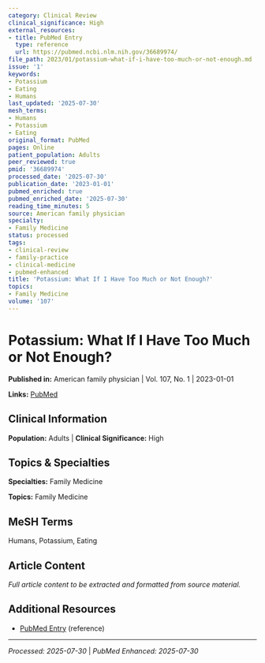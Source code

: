 ```yaml
---
category: Clinical Review
clinical_significance: High
external_resources:
- title: PubMed Entry
  type: reference
  url: https://pubmed.ncbi.nlm.nih.gov/36689974/
file_path: 2023/01/potassium-what-if-i-have-too-much-or-not-enough.md
issue: '1'
keywords:
- Potassium
- Eating
- Humans
last_updated: '2025-07-30'
mesh_terms:
- Humans
- Potassium
- Eating
original_format: PubMed
pages: Online
patient_population: Adults
peer_reviewed: true
pmid: '36689974'
processed_date: '2025-07-30'
publication_date: '2023-01-01'
pubmed_enriched: true
pubmed_enriched_date: '2025-07-30'
reading_time_minutes: 5
source: American family physician
specialty:
- Family Medicine
status: processed
tags:
- clinical-review
- family-practice
- clinical-medicine
- pubmed-enhanced
title: 'Potassium: What If I Have Too Much or Not Enough?'
topics:
- Family Medicine
volume: '107'
---
```


# Potassium: What If I Have Too Much or Not Enough?

**Published in:** American family physician | Vol. 107, No. 1 | 2023-01-01

**Links:** [PubMed](https://pubmed.ncbi.nlm.nih.gov/36689974/)

## Clinical Information

**Population:** Adults | **Clinical Significance:** High

## Topics & Specialties

**Specialties:** Family Medicine

**Topics:** Family Medicine

## MeSH Terms

Humans, Potassium, Eating

## Article Content

*Full article content to be extracted and formatted from source material.*

## Additional Resources

- [PubMed Entry](https://pubmed.ncbi.nlm.nih.gov/36689974/) (reference)

---

*Processed: 2025-07-30* | *PubMed Enhanced: 2025-07-30*
